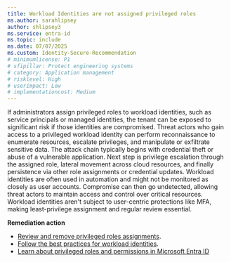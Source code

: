 ```yaml
---
title: Workload Identities are not assigned privileged roles 
ms.author: sarahlipsey
author: shlipsey3
ms.service: entra-id
ms.topic: include
ms.date: 07/07/2025
ms.custom: Identity-Secure-Recommendation
# minimumlicense: P1
# sfipillar: Protect engineering systems
# category: Application management
# risklevel: High
# userimpact: Low
# implementationcost: Medium
---
```

If administrators assign privileged roles to workload identities, such as service principals or managed identities, the tenant can be exposed to significant risk if those identities are compromised. Threat actors who gain access to a privileged workload identity can perform reconnaissance to enumerate resources, escalate privileges, and manipulate or exfiltrate sensitive data. The attack chain typically begins with credential theft or abuse of a vulnerable application. Next step is privilege escalation through the assigned role, lateral movement across cloud resources, and finally persistence via other role assignments or credential updates. Workload identities are often used in automation and might not be monitored as closely as user accounts. Compromise can then go undetected, allowing threat actors to maintain access and control over critical resources. Workload identities aren't subject to user-centric protections like MFA, making least-privilege assignment and regular review essential. 

**Remediation action**
- [Review and remove privileged roles assignments](../../id-governance/privileged-identity-management/pim-resource-roles-assign-roles.md#update-or-remove-an-existing-role-assignment).
- [Follow the best practices for workload identities](../../workload-id/workload-identities-overview.md#key-scenarios).
- [Learn about privileged roles and permissions in Microsoft Entra ID](../../identity/role-based-access-control/privileged-roles-permissions.md)